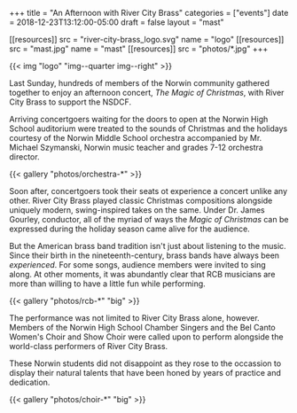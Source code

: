 +++
title = "An Afternoon with River City Brass"
categories = ["events"]
date    = 2018-12-23T13:12:00-05:00
draft   = false
layout  = "mast"

[[resources]]
  src  = "river-city-brass_logo.svg"
  name = "logo"
[[resources]]
  src  = "mast.jpg"
  name = "mast"
[[resources]]
  src  = "photos/*.jpg"
+++

{{< img "logo" "img--quarter img--right" >}}

Last Sunday, hundreds of members of the Norwin community gathered together to enjoy an afternoon concert, *The Magic of Christmas*, with River City Brass to support the NSDCF.

Arriving concertgoers waiting for the doors to open at the Norwin High School auditorium were treated to the sounds of Christmas and the holidays courtesy of the Norwin Middle School orchestra accompanied by Mr. Michael Szymanski, Norwin music teacher and grades 7-12 orchestra director.

{{< gallery "photos/orchestra-*" >}}

Soon after, concertgoers took their seats ot experience a concert unlike any other. River City Brass played classic Christmas compositions alongside uniquely modern, swing-inspired takes on the same. Under Dr. James Gourley, conductor, all of the myriad of ways the *Magic of Christmas* can be expressed during the holiday season came alive for the audience.

But the American brass band tradition isn't just about listening to the music. Since their birth in the nineteenth-century, brass bands have always been *experienced*. For some songs, audience members were invited to sing along. At other moments, it was abundantly clear that RCB musicians are more than willing to have a little fun while performing.

{{< gallery "photos/rcb-*" "big" >}}

The performance was not limited to River City Brass alone, however. Members of the Norwin High School Chamber Singers and the Bel Canto Women's Choir and Show Choir were called upon to perform alongside the world-class performers of River City Brass.

These Norwin students did not disappoint as they rose to the occassion to display their natural talents that have been honed by years of practice and dedication.

{{< gallery "photos/choir-*" "big" >}}
